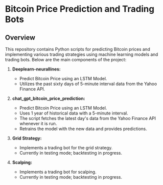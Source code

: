 # Bitcoin Price Prediction and Trading Bots

## Overview

This repository contains Python scripts for predicting Bitcoin prices and implementing various trading strategies using machine learning models and trading bots. Below are the main components of the project:

1. **Deeplearn-neurallines:**
   - Predict Bitcoin Price using an LSTM Model.
   - Utilizes the past sixty days of 5-minute interval data from the Yahoo Finance API.

2. **chat_gpt_bitcoin_price_prediction:**
   - Predict Bitcoin Price using an LSTM Model.
   - Uses 1 year of historical data with a 5-minute interval.
   - The script fetches the latest day's data from the Yahoo Finance API whenever it is run.
   - Retrains the model with the new data and provides predictions.

3. **Grid Strategy:**
   - Implements a trading bot for the grid strategy.
   - Currently in testing mode; backtesting in progress.


4. **Scalping:**
   - Implements a trading bot for scalping.
   - Currently in testing mode; backtesting in progress.



